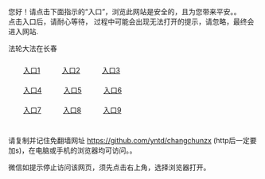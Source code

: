您好！请点击下面指示的“入口”，浏览此网站是安全的，且为您带来平安。。 <br/>
点击入口后，请耐心等待， 过程中可能会出现无法打开的提示，请忽略，最终会进入网站. </br>

法轮大法在长春<br/>
<div style="padding:10px"><a style="margin:20px" target="_blank" href="https://d1kbb8lxcfcktm.cloudfront.net/2Qpsp?kvzvxh" id="ccLink1" rel="nofollow">入口1</a> <a target="_blank" style="margin:20px" href="https://d152j5ql0lo9is.cloudfront.net/2Qpsp?jzwbrxqc" id="ccLink2" rel="nofollow">入口2</a> <a style="margin:20px" target="_blank" href="https://d3e2fe2pxvd2jg.cloudfront.net/2Qpsp?tzeny" id="ccLink3" rel="nofollow">入口3</a></div>

<div style="padding:10px" ><a style="margin:20px" target="_blank" href="https://d1kbb8lxcfcktm.cloudfront.net/2Qpsp?kvzvxh" id="ccLink4" rel="nofollow">入口4</a> <a style="margin:20px" href="https://d152j5ql0lo9is.cloudfront.net/2Qpsp?jzwbrxqc" target="_blank" id="ccLink5" rel="nofollow">入口5</a> <a style="margin:20px" href="https://d3e2fe2pxvd2jg.cloudfront.net/2Qpsp?tzeny" target="_blank" id="ccLink6" rel="nofollow">入口6</a></div>

<div style="padding:10px"><a style="margin:20px" target="_blank" href="https://d1kbb8lxcfcktm.cloudfront.net/2Qpsp?kvzvxh" id="ccLink7" rel="nofollow">入口7</a> <a style="margin:20px" href="https://d152j5ql0lo9is.cloudfront.net/2Qpsp?jzwbrxqc" target="_blank" id="ccLink8" rel="nofollow">入口8</a> <a style="margin:20px" target="_blank" href="https://d3e2fe2pxvd2jg.cloudfront.net/2Qpsp?tzeny" id="ccLink9" rel="nofollow">入口9</a></div>

<br/>



请复制并记住免翻墙网址 https://github.com/yntd/changchunzx (http后一定要加s)，在电脑或手机的浏览器均可访问。。<br/>

微信如提示停止访问该网页，须先点击右上角，选择浏览器打开。
